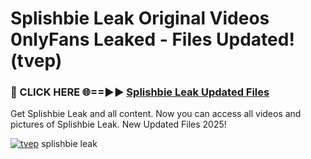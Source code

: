 # Splishbie Leak Original Videos 0nlyFans Leaked - Files Updated! (tvep)

<h3>🔴 CLICK HERE 🌐==►► <a href="https://tinyurl.com/2wckxsce" rel="nofollow">Splishbie Leak Updated Files</a></h3>

Get Splishbie Leak and all content. Now you can access all videos and pictures of Splishbie Leak. New Updated Files 2025!

[![tvep](https://i.imgur.com/AFduVYN.gif)](https://tinyurl.com/2wckxsce)
splishbie leak